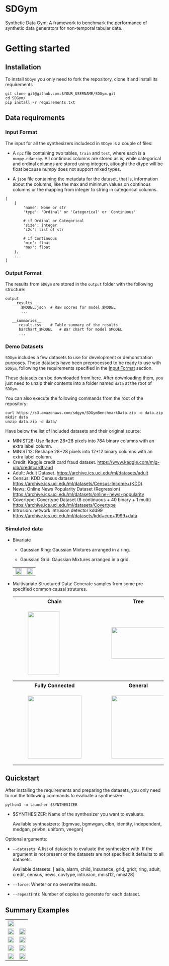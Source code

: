 # SDGym

Synthetic Data Gym: A framework to benchmark the performance of synthetic data generators for
non-temporal tabular data.

# Getting started

## Installation

To install `SDGym` you only need to fork the repository, clone it and install its requirements

```
git clone git@github.com:$YOUR_USERNAME/SDGym.git
cd SDGym/
pip install -r requirements.txt
```

## Data requirements

### Input Format

The input for all the synthesizers includecd in `SDGym` is a couple of files:

- A `npz` file containing two tables, `train` and `test`, where each is a `numpy.ndarray`.
All continous columns are stored as is, while categorical and ordinal columns are stored
using integers, altought the dtype will be float because numpy does not support mixed types.

- A `json` file containing the metadata for the dataset, that is, information about the columns,
like the max and minimum values on continous columns or the mapping from integer to string in
categorical columns.

```
[
	{
		'name': None or str
		'type': 'Ordinal' or 'Categorical' or 'Continuous'

		# if Ordinal or Categorical
		'size': integer
		'i2s': list of str

		# if Continuous
		'min': float
		'max': float
	},
	...
]

```

### Output Format

The results from `SDGym` are stored in the `output` folder with the following structure:

```
output
   __results__
       $MODEL.json	# Raw scores for model $MODEL
       ...

   __summaries__
      result.csv	# Table summary of the results
      barchart_$MODEL	# Bar chart for model $MODEL
      ...
```


### Demo Datasets

`SDGym` includes a few datasets to use for development or demonstration purposes. These datasets
have been preprocessed to be ready to use with `SDGym`, following the requirements specified in
the [Input Format](#input-format) section.

These datasets can be downloaded from [here](https://s3.amazonaws.com/sdgym/SDGymBenchmarkData.zip).
After downloading them, you just need to unzip their contents into a folder named `data` at the
root of `SDGym`.

You can also execute the following commands from the root of the repository:
```
curl https://s3.amazonaws.com/sdgym/SDGymBenchmarkData.zip -o data.zip
mkdir data
unzip data.zip -d data/
```

Have below the list of included datasets and their original source:

- MINIST28: Use flatten 28\*28 pixels into 784 binary columns with an extra label column.
- MINIST12: Reshape 28\*28 pixels into 12\*12 binary columns with an extra label column.
- Credit: Kaggle credit card fraud dataset. https://www.kaggle.com/mlg-ulb/creditcardfraud
- Adult: Adult Dataset. https://archive.ics.uci.edu/ml/datasets/adult
- Census: KDD Census dataset https://archive.ics.uci.edu/ml/datasets/Census-Income+(KDD)
- News: Online News Popularity Dataset (Regression) https://archive.ics.uci.edu/ml/datasets/online+news+popularity
- Covertype: Covertype Dataset (8 continuous + 40 binary + 1 multi) https://archive.ics.uci.edu/ml/datasets/Covertype
- Intrusion: network intrusion detector kdd99 https://archive.ics.uci.edu/ml/datasets/kdd+cup+1999+data

### Simulated data

- Bivariate

	- Gaussian Ring: Gaussian Mixtures arranged in a ring.

	- Gaussian Grid: Gaussian Mixtures arranged in a grid.

	<table>
	<tr>
	<td>
	<img src="misc/gaussian_ring.png" width="100%">
	</td>
	<td>
	<img src="misc/gaussian_grid.png" width="100%">
	</td>
	</tr>
	</table>

- Multivariate Structured Data: Generate samples from some pre-specified common causal strutures.
	<table>
	<tr>
	<th>Chain</th>
	<th>Tree</th>
	</tr>
	<tr>
	<td>
	<figure>
	<img src="misc/chain.png" width = "100" height = "200">
	</figure>
	</td>
	<td>
	<figure>
	<img src="misc/tree.png" width = "170" height = "100">
	</figure>
	</td>
	</tr>

	<tr>
	<th>Fully Connected</th>
	<th>General</th>
	</tr>

	<tr>
	<td>
	<figure>
	<img src="misc/fc.png" width = "170" height = "200">
	</figure>
	</td>
	<td>
	<figure>
	<img src="misc/general.png" width = "170" height = "200">
	</figure>
	</td>
	</tr>
	</table>

## Quickstart

After installing the requirements and preparing the datasets, you only need to run the following
commands to evaluate a synthesizer:

```
python3 -m launcher $SYNTHESIZER
```

* $SYNTHESIZER: Name of the synthesizer you want to evaluate.

  Available synthesizers: [bgmvae, bgmwgan, clbn, identity, independent, medgan, privbn, uniform, veegan]

Optional arguments:

* `--datasets`: A list of datasets to evaluate the synthesizer with.
  If the argument is not present or the datasets are not specified it defaults to all datasets.

  Available datasets: [ asia, alarm, child,
insurance, grid, gridr, ring, adult, credit, census, news, covtype, intrusion, mnist12, mnist28]

* `--force`: Wheter or no overwritte results.
* `--repeat`(int): Number of copies to generate for each dataset.


## Summary Examples

<table>
<tr>
<td>
<img src="misc/coverage.jpg" width="100%">
</td>
<tr>
	<td>
	<img src="misc/mnist12.jpg" width="100%">
	</td>
	<td>
	<img src="misc/mnist28.jpg" width="100%">
	</td>
</tr>
<tr>
	<td>
	<img src="misc/adult.jpg" width="100%">
	</td>
	<td>
	<img src="misc/census.jpg" width="100%">
	</td>
</tr>
<tr>
	<td>
	<img src="misc/credit.jpg" width="100%">
	</td>
	<td>
	<img src="misc/covtype.jpg" width="100%">
	</td>
</tr>

<tr>
	<td>
	<img src="misc/intrusion.jpg" width="100%">
	</td>
	<td>
	<img src="misc/news.jpg" width="100%">
	</td>
</tr>

</table>

